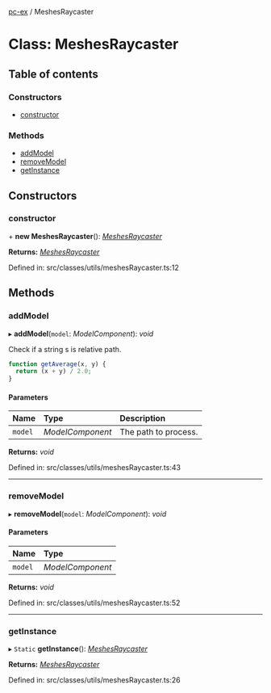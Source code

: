 [pc-ex](https://github.com/TheFBplus/pc-ex/blob/master/docs/md/README.md) / MeshesRaycaster

# Class: MeshesRaycaster

## Table of contents

### Constructors

- [constructor](https://github.com/TheFBplus/pc-ex/blob/master/docs/md/classes/meshesraycaster.md#constructor)

### Methods

- [addModel](https://github.com/TheFBplus/pc-ex/blob/master/docs/md/classes/meshesraycaster.md#addmodel)
- [removeModel](https://github.com/TheFBplus/pc-ex/blob/master/docs/md/classes/meshesraycaster.md#removemodel)
- [getInstance](https://github.com/TheFBplus/pc-ex/blob/master/docs/md/classes/meshesraycaster.md#getinstance)

## Constructors

### constructor

\+ **new MeshesRaycaster**(): [*MeshesRaycaster*](https://github.com/TheFBplus/pc-ex/blob/master/docs/md/classes/meshesraycaster.md)

**Returns:** [*MeshesRaycaster*](https://github.com/TheFBplus/pc-ex/blob/master/docs/md/classes/meshesraycaster.md)

Defined in: src/classes/utils/meshesRaycaster.ts:12

## Methods

### addModel

▸ **addModel**(`model`: *ModelComponent*): *void*

Check if a string s is relative path.
```ts
function getAverage(x, y) {
  return (x + y) / 2.0;
}
```

#### Parameters

| Name | Type | Description |
| :------ | :------ | :------ |
| `model` | *ModelComponent* | The path to process. |

**Returns:** *void*

Defined in: src/classes/utils/meshesRaycaster.ts:43

___

### removeModel

▸ **removeModel**(`model`: *ModelComponent*): *void*

#### Parameters

| Name | Type |
| :------ | :------ |
| `model` | *ModelComponent* |

**Returns:** *void*

Defined in: src/classes/utils/meshesRaycaster.ts:52

___

### getInstance

▸ `Static` **getInstance**(): [*MeshesRaycaster*](https://github.com/TheFBplus/pc-ex/blob/master/docs/md/classes/meshesraycaster.md)

**Returns:** [*MeshesRaycaster*](https://github.com/TheFBplus/pc-ex/blob/master/docs/md/classes/meshesraycaster.md)

Defined in: src/classes/utils/meshesRaycaster.ts:26

